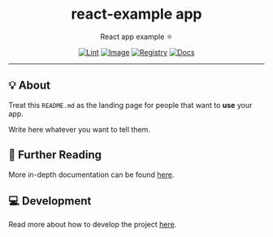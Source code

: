 <h1 align="center">react-example app</h1>

<div align="center">

React app example ⚛️

[![Lint](https://github.com/quickplates/react-example/actions/workflows/lint.yaml/badge.svg)](https://github.com/quickplates/react-example/actions/workflows/lint.yaml)
[![Image](https://github.com/quickplates/react-example/actions/workflows/image.yaml/badge.svg)](https://github.com/quickplates/react-example/actions/workflows/image.yaml)
[![Registry](https://github.com/quickplates/react-example/actions/workflows/registry.yaml/badge.svg)](https://github.com/quickplates/react-example/actions/workflows/registry.yaml)
[![Docs](https://github.com/quickplates/react-example/actions/workflows/docs.yaml/badge.svg)](https://github.com/quickplates/react-example/actions/workflows/docs.yaml)

</div>

---

## 💡 About

Treat this `README.md` as the landing page for people
that want to **use** your app.

Write here whatever you want to tell them.

## 📄 Further Reading

More in-depth documentation can be found
[here](https://quickplates.github.io/react-example).

## 💻 Development

Read more about how to develop the project
[here](https://github.com/quickplates/react-example/blob/main/CONTRIBUTING.md).
